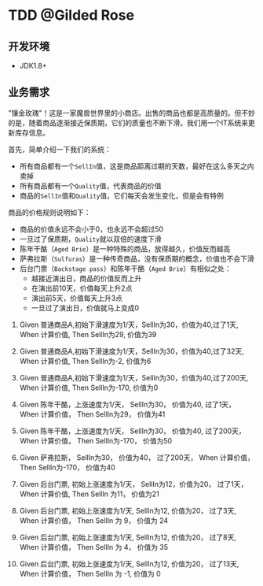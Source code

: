 # TDD @Gilded Rose


## 开发环境
 - JDK1.8+
 
## 业务需求

"镶金玫瑰"！这是一家魔兽世界里的小商店。出售的商品也都是高质量的。但不妙的是，随着商品逐渐接近保质期，它们的质量也不断下滑。我们用一个IT系统来更新库存信息。

首先，简单介绍一下我们的系统：

- 所有商品都有一个`SellIn`值，这是商品距离过期的天数，最好在这么多天之内卖掉
- 所有商品都有一个`Quality`值，代表商品的价值
- 商品的`SellIn`值和`Quality`值，它们每天会发生变化，但是会有特例


商品的价格规则说明如下：

- 商品的价值永远不会小于0，也永远不会超过50
- 一旦过了保质期，`Quality`就以双倍的速度下滑
- 陈年干酪（`Aged Brie`）是一种特殊的商品，放得越久，价值反而越高
- 萨弗拉斯（`Sulfuras`）是一种传奇商品，没有保质期的概念，价值也不会下滑
- 后台门票（`Backstage pass`）和陈年干酪（`Aged Brie`）有相似之处：
	- 越接近演出日，商品的价值反而上升
	- 在演出前10天，价值每天上升2点
	- 演出前5天，价值每天上升3点
	- 一旦过了演出日，价值就马上变成0

1. Given 普通商品A,初始下滑速度为1/天，SellIn为30，价值为40,过了1天, When 计算价值, Then SellIn为29, 价值为39  
1. Given 普通商品A,初始下滑速度为1/天，SellIn为30，价值为40,过了32天, When 计算价值, Then SellIn为-2, 价值为6  
2. Given 普通商品A,初始下滑速度为1/天，SellIn为30，价值为40,过了200天, When 计算价值, Then SellIn为-170, 价值为0

3. Given 陈年干酪，上涨速度为1/天， SellIn为30， 价值为40, 过了1天， When 计算价值， Then SellIn为29， 价值为41
4. Given 陈年干酪，上涨速度为1/天， SellIn为30， 价值为40, 过了200天， When 计算价值， Then SellIn为-170， 价值为50

5. Given 萨弗拉斯， SellIn为30， 价值为40， 过了200天， When 计算价值， Then SellIn为-170， 价值为40

6. Given 后台门票, 初始上涨速度为1/天， SellIn为12，价值为20， 过了1天， When 计算价值, Then SellIn 为11， 价值为21
7. Given 后台门票, 初始上涨速度为1/天, SellIn为12,  价值为20， 过了3天, When 计算价值， Then SellIn 为 9， 价值为 24
8. Given 后台门票, 初始上涨速度为1/天, SellIn为12,  价值为20， 过了8天, When 计算价值， Then SellIn 为 4， 价值为 35
9. Given 后台门票, 初始上涨速度为1/天, SellIn为12,  价值为20， 过了13天, When 计算价值， Then SellIn 为 -1, 价值为 0




